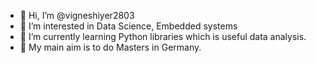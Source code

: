- 👋 Hi, I’m @vigneshiyer2803
- 👀 I’m interested in Data Science, Embedded systems
- 🌱 I’m currently learning Python libraries which is useful data analysis.
- 💞️ My main aim is to do Masters in Germany.
<!---
vigneshiyer2803/vigneshiyer2803 is a ✨ special ✨ repository because its `README.md` (this file) appears on your GitHub profile.
You can click the Preview link to take a look at your changes.
--->
